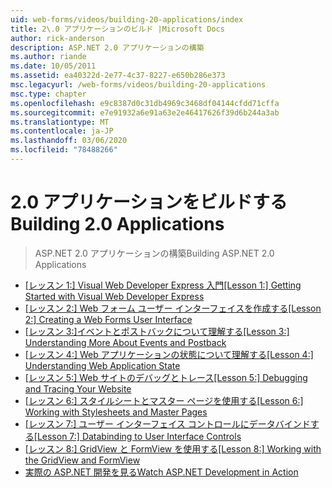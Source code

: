 ```yaml
---
uid: web-forms/videos/building-20-applications/index
title: 2\.0 アプリケーションのビルド |Microsoft Docs
author: rick-anderson
description: ASP.NET 2.0 アプリケーションの構築
ms.author: riande
ms.date: 10/05/2011
ms.assetid: ea40322d-2e77-4c37-8227-e650b286e373
msc.legacyurl: /web-forms/videos/building-20-applications
msc.type: chapter
ms.openlocfilehash: e9c8387d0c31db4969c3468df04144cfdd71cffa
ms.sourcegitcommit: e7e91932a6e91a63e2e46417626f39d6b244a3ab
ms.translationtype: MT
ms.contentlocale: ja-JP
ms.lasthandoff: 03/06/2020
ms.locfileid: "78488266"
---
```

# <a name="building-20-applications"></a><span data-ttu-id="f7480-103">2\.0 アプリケーションをビルドする</span><span class="sxs-lookup"><span data-stu-id="f7480-103">Building 2.0 Applications</span></span>

> <span data-ttu-id="f7480-104">ASP.NET 2.0 アプリケーションの構築</span><span class="sxs-lookup"><span data-stu-id="f7480-104">Building ASP.NET 2.0 Applications</span></span>

- <span data-ttu-id="f7480-105">[[レッスン 1:] Visual Web Developer Express 入門](lesson-1-getting-started-with-visual-web-developer-express.md)</span><span class="sxs-lookup"><span data-stu-id="f7480-105">[[Lesson 1:] Getting Started with Visual Web Developer Express](lesson-1-getting-started-with-visual-web-developer-express.md)</span></span>
- <span data-ttu-id="f7480-106">[[レッスン 2:] Web フォーム ユーザー インターフェイスを作成する](lesson-2-creating-a-web-forms-user-interface.md)</span><span class="sxs-lookup"><span data-stu-id="f7480-106">[[Lesson 2:] Creating a Web Forms User Interface](lesson-2-creating-a-web-forms-user-interface.md)</span></span>
- <span data-ttu-id="f7480-107">[[レッスン 3:]イベントとポストバックについて理解する](lesson-3-understanding-more-about-events-and-postback.md)</span><span class="sxs-lookup"><span data-stu-id="f7480-107">[[Lesson 3:] Understanding More About Events and Postback](lesson-3-understanding-more-about-events-and-postback.md)</span></span>
- <span data-ttu-id="f7480-108">[[レッスン 4:] Web アプリケーションの状態について理解する](lesson-4-understanding-web-application-state.md)</span><span class="sxs-lookup"><span data-stu-id="f7480-108">[[Lesson 4:] Understanding Web Application State](lesson-4-understanding-web-application-state.md)</span></span>
- <span data-ttu-id="f7480-109">[[レッスン 5:] Web サイトのデバッグとトレース](lesson-5-debugging-and-tracing-your-website.md)</span><span class="sxs-lookup"><span data-stu-id="f7480-109">[[Lesson 5:] Debugging and Tracing Your Website](lesson-5-debugging-and-tracing-your-website.md)</span></span>
- <span data-ttu-id="f7480-110">[[レッスン 6:] スタイルシートとマスター ページを使用する](lesson-6-working-with-stylesheets-and-master-pages.md)</span><span class="sxs-lookup"><span data-stu-id="f7480-110">[[Lesson 6:] Working with Stylesheets and Master Pages](lesson-6-working-with-stylesheets-and-master-pages.md)</span></span>
- <span data-ttu-id="f7480-111">[[レッスン 7:] ユーザー インターフェイス コントロールにデータバインドする](lesson-7-databinding-to-user-interface-controls.md)</span><span class="sxs-lookup"><span data-stu-id="f7480-111">[[Lesson 7:] Databinding to User Interface Controls](lesson-7-databinding-to-user-interface-controls.md)</span></span>
- <span data-ttu-id="f7480-112">[[レッスン 8:] GridView と FormView を使用する](lesson-8-working-with-the-gridview-and-formview.md)</span><span class="sxs-lookup"><span data-stu-id="f7480-112">[[Lesson 8:] Working with the GridView and FormView](lesson-8-working-with-the-gridview-and-formview.md)</span></span>
- [<span data-ttu-id="f7480-113">実際の ASP.NET 開発を見る</span><span class="sxs-lookup"><span data-stu-id="f7480-113">Watch ASP.NET Development in Action</span></span>](watch-aspnet-development-in-action.md)
